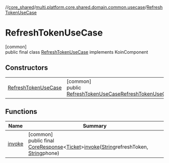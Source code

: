 //[core_shared](../../../index.md)/[multi.platform.core.shared.domain.common.usecase](../index.md)/[RefreshTokenUseCase](index.md)

# RefreshTokenUseCase

[common]\
public final class [RefreshTokenUseCase](index.md) implements KoinComponent

## Constructors

| | |
|---|---|
| [RefreshTokenUseCase](-refresh-token-use-case.md) | [common]<br>public [RefreshTokenUseCase](index.md)[RefreshTokenUseCase](-refresh-token-use-case.md)() |

## Functions

| Name | Summary |
|---|---|
| [invoke](invoke.md) | [common]<br>public final [CoreResponse](../../multi.platform.core.shared.data.common.network.response/-core-response/index.md)&lt;[Ticket](../../multi.platform.core.shared.domain.common.entity/-ticket/index.md)&gt;[invoke](invoke.md)([String](https://developer.android.com/reference/kotlin/java/lang/String.html)refreshToken, [String](https://developer.android.com/reference/kotlin/java/lang/String.html)phone) |
